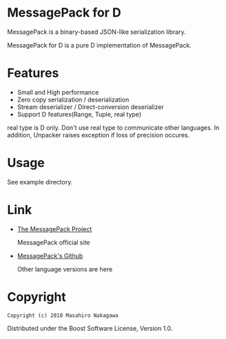 # MessagePack for D

MessagePack is a binary-based JSON-like serialization library.

MessagePack for D is a pure D implementation of MessagePack.

# Features

* Small and High performance
* Zero copy serialization / deserialization
* Stream deserializer / Direct-conversion deserializer
* Support D features(Range, Tuple, real type)

real type is D only. Don't use real type to communicate other languages.
In addition, Unpacker raises exception if loss of precision occures.

# Usage

See example directory.

# Link

* [The MessagePack Project](http://msgpack.sourceforge.net/)

  MessagePack official site

* [MessagePack's Github](http://github.com/msgpack/)

  Other language versions are here

# Copyright

    Copyright (c) 2010 Masahiro Nakagawa

Distributed under the Boost Software License, Version 1.0.
